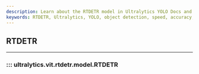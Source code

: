 ```yaml
---
description: Learn about the RTDETR model in Ultralytics YOLO Docs and how it can be used for object detection with improved speed and accuracy. Find implementation details and more.
keywords: RTDETR, Ultralytics, YOLO, object detection, speed, accuracy, implementation details
---
```


## RTDETR
---
### ::: ultralytics.vit.rtdetr.model.RTDETR
<br><br>
